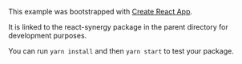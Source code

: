 This example was bootstrapped with [Create React App](https://github.com/facebook/create-react-app).

It is linked to the react-synergy package in the parent directory for development purposes.

You can run `yarn install` and then `yarn start` to test your package.
